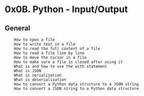 # 0x0B. Python - Input/Output
## General
        How to open a file
        How to write text in a file
        How to read the full content of a file
        How to read a file line by line
        How to move the cursor in a file
        How to make sure a file is closed after using it
        What is and how to use the with statement
        What is JSON
        What is serialization
        What is deserialization
        How to convert a Python data structure to a JSON string
        How to convert a JSON string to a Python data structure